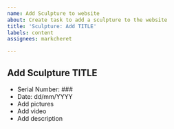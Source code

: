 ```yaml
---
name: Add Sculpture to website
about: Create task to add a sculpture to the website
title: 'Sculpture: Add TITLE'
labels: content
assignees: markcheret

---
```


## Add Sculpture TITLE
- Serial Number: ###
- Date: dd/mm/YYYY
- Add pictures
- Add video
- Add description
